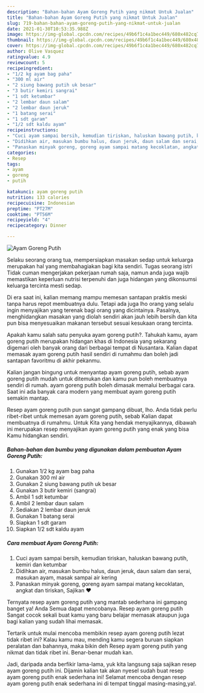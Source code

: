 ```yaml
---
description: "Bahan-bahan Ayam Goreng Putih yang nikmat Untuk Jualan"
title: "Bahan-bahan Ayam Goreng Putih yang nikmat Untuk Jualan"
slug: 719-bahan-bahan-ayam-goreng-putih-yang-nikmat-untuk-jualan
date: 2021-01-30T10:53:35.988Z
image: https://img-global.cpcdn.com/recipes/49b6f1c4a1bec449/680x482cq70/ayam-goreng-putih-foto-resep-utama.jpg
thumbnail: https://img-global.cpcdn.com/recipes/49b6f1c4a1bec449/680x482cq70/ayam-goreng-putih-foto-resep-utama.jpg
cover: https://img-global.cpcdn.com/recipes/49b6f1c4a1bec449/680x482cq70/ayam-goreng-putih-foto-resep-utama.jpg
author: Olive Vasquez
ratingvalue: 4.9
reviewcount: 5
recipeingredient:
- "1/2 kg ayam bag paha"
- "300 ml air"
- "2 siung bawang putih uk besar"
- "3 butir kemiri sangrai"
- "1 sdt ketumbar"
- "2 lembar daun salam"
- "2 lembar daun jeruk"
- "1 batang serai"
- "1 sdt garam"
- "1/2 sdt kaldu ayam"
recipeinstructions:
- "Cuci ayam sampai bersih, kemudian tiriskan, haluskan bawang putih, kemiri dan ketumbar"
- "Didihkan air, masukan bumbu halus, daun jeruk, daun salam dan serai, masukan ayam, masak sampai air kering"
- "Panaskan minyak goreng, goreng ayam sampai matang kecoklatan, angkat dan tiriskan, Sajikan ❤️"
categories:
- Resep
tags:
- ayam
- goreng
- putih

katakunci: ayam goreng putih 
nutrition: 133 calories
recipecuisine: Indonesian
preptime: "PT27M"
cooktime: "PT56M"
recipeyield: "4"
recipecategory: Dinner

---
```



![Ayam Goreng Putih](https://img-global.cpcdn.com/recipes/49b6f1c4a1bec449/680x482cq70/ayam-goreng-putih-foto-resep-utama.jpg)

Selaku seorang orang tua, mempersiapkan masakan sedap untuk keluarga merupakan hal yang membahagiakan bagi kita sendiri. Tugas seorang istri Tidak cuman mengerjakan pekerjaan rumah saja, namun anda juga wajib memastikan keperluan nutrisi terpenuhi dan juga hidangan yang dikonsumsi keluarga tercinta mesti sedap.

Di era  saat ini, kalian memang mampu memesan santapan praktis meski tanpa harus repot membuatnya dulu. Tetapi ada juga lho orang yang selalu ingin menyajikan yang terenak bagi orang yang dicintainya. Pasalnya, menghidangkan masakan yang diolah sendiri akan jauh lebih bersih dan kita pun bisa menyesuaikan makanan tersebut sesuai kesukaan orang tercinta. 



Apakah kamu salah satu penyuka ayam goreng putih?. Tahukah kamu, ayam goreng putih merupakan hidangan khas di Indonesia yang sekarang digemari oleh banyak orang dari berbagai tempat di Nusantara. Kalian dapat memasak ayam goreng putih hasil sendiri di rumahmu dan boleh jadi santapan favoritmu di akhir pekanmu.

Kalian jangan bingung untuk menyantap ayam goreng putih, sebab ayam goreng putih mudah untuk ditemukan dan kamu pun boleh membuatnya sendiri di rumah. ayam goreng putih boleh dimasak memalui berbagai cara. Saat ini ada banyak cara modern yang membuat ayam goreng putih semakin mantap.

Resep ayam goreng putih pun sangat gampang dibuat, lho. Anda tidak perlu ribet-ribet untuk memesan ayam goreng putih, sebab Kalian dapat membuatnya di rumahmu. Untuk Kita yang hendak menyajikannya, dibawah ini merupakan resep menyajikan ayam goreng putih yang enak yang bisa Kamu hidangkan sendiri.

<!--inarticleads1-->

##### Bahan-bahan dan bumbu yang digunakan dalam pembuatan Ayam Goreng Putih:

1. Gunakan 1/2 kg ayam bag paha
1. Gunakan 300 ml air
1. Gunakan 2 siung bawang putih uk besar
1. Gunakan 3 butir kemiri (sangrai)
1. Ambil 1 sdt ketumbar
1. Ambil 2 lembar daun salam
1. Sediakan 2 lembar daun jeruk
1. Gunakan 1 batang serai
1. Siapkan 1 sdt garam
1. Siapkan 1/2 sdt kaldu ayam




<!--inarticleads2-->

##### Cara membuat Ayam Goreng Putih:

1. Cuci ayam sampai bersih, kemudian tiriskan, haluskan bawang putih, kemiri dan ketumbar
1. Didihkan air, masukan bumbu halus, daun jeruk, daun salam dan serai, masukan ayam, masak sampai air kering
1. Panaskan minyak goreng, goreng ayam sampai matang kecoklatan, angkat dan tiriskan, Sajikan ❤️




Ternyata resep ayam goreng putih yang mantab sederhana ini gampang banget ya! Anda Semua dapat mencobanya. Resep ayam goreng putih Sangat cocok sekali buat kamu yang baru belajar memasak ataupun juga bagi kalian yang sudah lihai memasak.

Tertarik untuk mulai mencoba membikin resep ayam goreng putih lezat tidak ribet ini? Kalau kamu mau, mending kamu segera buruan siapkan peralatan dan bahannya, maka bikin deh Resep ayam goreng putih yang nikmat dan tidak ribet ini. Benar-benar mudah kan. 

Jadi, daripada anda berfikir lama-lama, yuk kita langsung saja sajikan resep ayam goreng putih ini. Dijamin kalian tak akan nyesel sudah buat resep ayam goreng putih enak sederhana ini! Selamat mencoba dengan resep ayam goreng putih enak sederhana ini di tempat tinggal masing-masing,ya!.

